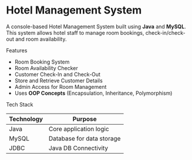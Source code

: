 # Hotel Management System

A console-based Hotel Management System built using **Java** and **MySQL**. This system allows hotel staff to manage room bookings, check-in/check-out and room availability.

Features

- Room Booking System  
- Room Availability Checker  
- Customer Check-In and Check-Out  
- Store and Retrieve Customer Details  
- Admin Access for Room Management  
- Uses **OOP Concepts** (Encapsulation, Inheritance, Polymorphism)

Tech Stack

| Technology | Purpose                  |
|-----------|---------------------------|
| Java      | Core application logic    |
| MySQL     | Database for data storage |
| JDBC      | Java DB Connectivity      |
